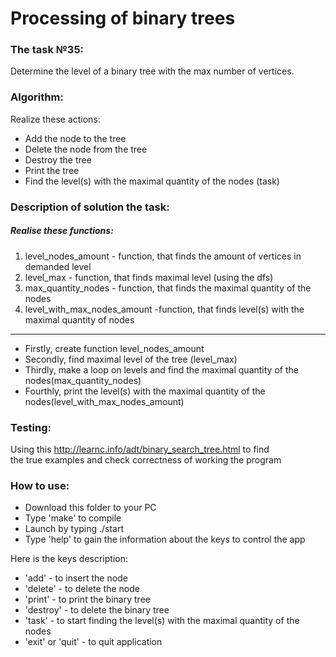 # Processing of binary trees
### The task №35:
Determine the level of a binary tree with the max number of vertices.
### Algorithm:
 Realize these actions: 
  * Add the node to the tree
  * Delete the node from the tree
  * Destroy the tree
  * Print the tree
  * Find the level(s) with the maximal quantity of the nodes (task)
### Description of solution the task:
##### Realise these functions:
1) level_nodes_amount - function, that finds the amount of vertices in demanded level
2) level_max - function, that finds maximal level (using the dfs)
3) max_quantity_nodes - function, that finds the maximal quantity of the nodes
4) level_with_max_nodes_amount -function, that finds level(s) with the maximal quantity of nodes
-------------------------------------------------------------------------------------------------
* Firstly, create function level_nodes_amount
* Secondly, find maximal level of the tree (level_max)
* Thirdly, make a loop on levels and find the maximal quantity of the nodes(max_quantity_nodes)
* Fourthly, print the level(s) with the maximal quantity of the nodes(level_with_max_nodes_amount)
### Testing:
Using this http://learnc.info/adt/binary_search_tree.html to find  
the true examples and check correctness of working the program
### How to use:
* Download this folder to your PC
* Type 'make' to compile
* Launch by typing ./start
* Type 'help' to gain the information about the keys to control the app 

Here is the keys description:
* 'add' - to insert the node 
* 'delete' - to delete the node
* 'print' - to print the binary tree
* 'destroy' - to delete the binary tree
* 'task' - to start finding the level(s) with the maximal quantity of the nodes
* 'exit' or 'quit' - to quit application
